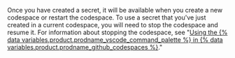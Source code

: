Once you have created a secret, it will be available when you create a new codespace or restart the codespace. To use a secret that you've just created in a current codespace, you will need to stop the codespace and resume it. For information about stopping the codespace, see "[Using the {% data variables.product.prodname_vscode_command_palette %} in {% data variables.product.prodname_github_codespaces %}](/codespaces/codespaces-reference/using-the-command-palette-in-codespaces#suspending-or-stopping-a-codespace)."

